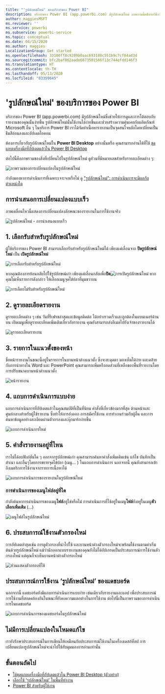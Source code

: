 ```yaml
---
title: "'รูปลักษณ์ใหม่' ของบริการของ Power BI"
description: บริการของ Power BI (app.powerbi.com) มีรูปลักษณ์ใหม่ บทความนี้อธิบายวิธีการนำทางรายงานโดยใช้รูปลักษณ์ใหม่
author: maggiesMSFT
ms.reviewer: ''
ms.service: powerbi
ms.subservice: powerbi-service
ms.topic: conceptual
ms.date: 04/15/2020
ms.author: maggies
LocalizationGroup: Get started
ms.openlocfilehash: 33100ff8c9209b0aac693188c551b9c7cf84ad3d
ms.sourcegitcommit: bfc2baf862aade6873501566f13c744efdd146f3
ms.translationtype: HT
ms.contentlocale: th-TH
ms.lasthandoff: 05/13/2020
ms.locfileid: "83359645"
---
```

# <a name="the-new-look-of-the-power-bi-service"></a>'รูปลักษณ์ใหม่' ของบริการของ Power BI

บริการของ Power BI (app.powerbi.com) มีรูปลักษณ์ใหม่ซึ่งช่วยให้การดูและการโต้ตอบกับรายงานของคุณนั้นง่ายขึ้น รูปลักษณ์ใหม่นั้นใช้งานได้ง่ายขึ้นและช่วยสร้างความคุ้นเคยกับผลิตภัณฑ์ Microsoft อื่น ๆ ในบริการ Power BI เราได้จัดทำเนื้อหารายงานเป็นจุดสนใจหลักโดยเปลี่ยนเป็นธีมสีอ่อนลงและอัปเดตไอคอน 

ต้องการเกี่ยวกับรูปลักษณ์ใหม่ใน **Power BI Desktop** อย่างนั้นหรือ คุณสามารถอ่านได้ที่ใช้ [ชุดแถบเครื่องมือที่อัปเดตแล้วใน Power BI Desktop](../create-reports/desktop-ribbon.md)

ต่อไปนี้คือภาพรวมของสิ่งที่เปลี่ยนไปในรูปลักษณ์ใหม่ ดูส่วนที่มีหมายเลขสำหรับรายละเอียดต่าง ๆ:

![ภาพรวมของการเปลี่ยนแปลงในรูปลักษณ์ใหม่](media/service-new-look/power-bi-new-look-changes.png)

กำลังมองหาการดำเนินการที่เฉพาะเจาะจงหรือไม่ ดู ["รูปลักษณ์ใหม่": การดำเนินการจะมีผลกับตำแหน่งใด](service-new-look-where-actions.md)

## <a name="quick-tour-of-the-changes"></a>การนำเสนอการเปลี่ยนแปลงแบบเร็ว

ภาพเคลื่อนไหวนี้แสดงการเปลี่ยนแปลงลักษณะของรายงานในการใช้งานจริง

![รูปลักษณ์ใหม่ - การนำเสนอแบบเร็ว](media/service-new-look/power-bi-new-look-quick-tour.gif)

## <a name="1-opt-in-to-the-new-look"></a>1. เลือกรับสำหรับรูปลักษณ์ใหม่

ผู้ใช้บริการของ Power BI สามารถเลือกรับสำหรับรูปลักษณ์ใหม่ได้ เพียงแค่เลื่อนจาก **ปิดรูปลักษณ์ใหม่** เป็น **เปิดรูปลักษณ์ใหม่**

![การเลือกรับสำหรับรูปลักษณ์ใหม่](media/service-new-look/power-bi-new-look-off.png)

หากคุณต้องการย้อนกลับไปใช้รูปลักษณ์เก่า เพียงแค่เลื่อนกลับเพื่อ**ปิด**![การเปิดรูปลักษณ์ใหม่](media/service-new-look/power-bi-new-look-toggle-on.png) หากคุณไม่เห็นรายการดังกล่าว ให้เลือกเมนูจุดไข่ปลาที่มุมขวาบน

![การเลือกไม่รับสำหรับรูปลักษณ์ใหม่](media/service-new-look/power-bi-new-look-on.png)

## <a name="2-view-report-details"></a>2. ดูรายละเอียดรายงาน 

ดูรายละเอียดต่าง ๆ เช่น วันที่รีเฟรชล่าสุดและข้อมูลติดต่อ ได้อย่างรวดเร็วและถูกต้องในแบนเนอร์ด้านบน  เปิดเมนูเพื่อดูรายละเอียดเพิ่มเติมเกี่ยวกับรายงาน คุณยังสามารถส่งอีเมลไปยังเจ้าของรายงานได้

![ดูรายละเอียดรายงาน](media/service-new-look/power-bi-new-look-metadata.png)

## <a name="3-vertical-list-of-pages"></a>3. รายการในแนวตั้งของหน้า 
ชื่อหน้ารายงานในขณะนี้อยู่ในรายการในบานหน้าต่างแนวตั้ง ซึ่งจะสะดุดตา มองเห็นได้ง่าย และคล้ายกับการนำทางใน Word และ PowerPoint คุณสามารถเพิ่มหรือลดส่วนที่เหลือของพื้นที่รายงานโดยการปรับขนาดบานหน้าต่างแนวตั้ง

![หน้ารายงาน](media/service-new-look/power-bi-new-look-report-pages.png)

## <a name="4-simplified-action-bar"></a>4. แถบการดำเนินการแบบง่าย 

แถบการดำเนินการที่อัปเดตแล้วในคุณสมบัติที่เป็นที่นิยม คำสั่งที่เกี่ยวข้องมากที่สุด ด้านหน้าและศูนย์กลางสำหรับผู้ใช้รายงาน ซึ่งทำให้การส่งออก การสมัครใช้งาน การทำงานร่วมกับผู้อื่น และการค้นหาข้อมูลอย่างละเอียดผ่านตัวกรองและบุ๊กมาร์กง่ายขึ้น

![แถบการดำเนินการใหม่](media/service-new-look/power-bi-new-look-action-bar.png)

## <a name="5-where-are-the-report-commands"></a>5. คำสั่งรายงานอยู่ที่ไหน

เราไม่ได้ลบฟังก์ชันใด ๆ ออกจากรูปลักษณ์เก่า คุณสามารถค้นหาคำสั่งเพิ่มเติมเช่น แก้ไข บันทึกเป็นสำเนา และอื่นๆโดยการขยายจุดไข่ปลา (เมนู... ) ในแถบการดำเนินการ นอกจากนี้ คุณยังสามารถเข้าถึงเมตริกการใช้งานจากรายการเนื้อหาได้

![แถบการดำเนินการของรายงานในรูปลักษณ์ใหม่](media/service-new-look/power-bi-report-action-bar-new-look.gif)

### <a name="where-are-file-menu-actions"></a>การดำเนินการของเมนูไฟล์อยู่ที่ใด

กำลังค้นหาการดำเนินการของเมนู**ไฟล์**อยู่ใช่หรือไม่ การดำเนินการที่ใช้อยู่ในเมนู**ไฟล์**ยังอยู่ในเมนู**ตัวเลือกเพิ่มเติม** (...) 

![เมนูไฟล์ในรูปลักษณ์ใหม่](media/service-new-look/power-bi-file-menu-new-look.gif)

## <a name="6-new-filter-experience"></a>6. ประสบการณ์ใช้งานตัวกรองใหม่

การอัปเดตล่าสุดเช่น การดูตัวกรองที่นำไปใช้ และบานหน้าต่างตัวกรองใหม่จะพร้อมใช้งานตามค่าเริ่มต้นด้วยรูปลักษณ์ใหม่ แม้ว่านักออกแบบรายงานของคุณยังไม่ได้อัปเกรดเป็นประสบการณ์การใช้งานตัวกรองใหม่ แต่คุณก็จะเห็นบานหน้าต่างตัวกรองใหม่

![ส่วนแสดงตัวกรองที่ใช้](media/service-new-look/power-bi-new-look-filters.png)

## <a name="dashboard-new-look-experience"></a>ประสบการณ์การใช้งาน ‘รูปลักษณ์ใหม่’ ของแดชบอร์ด 

นอกจากนี้ แดชบอร์ดยังมีแถบการดำเนินการแบบง่าย เช่นเดียวกับรายงานและแอป เพื่อประสบการณ์การใช้งานที่สอดคล้องกันในขณะที่ยังคงความแตกต่างในการใช้งาน ต่อไปนี้เป็นภาพรวมของการดำเนินการในแดชบอร์ด
 
![แถบการดำเนินการของแดชบอร์ดในรูปลักษณ์ใหม่](media/service-new-look/power-bi-dashboard-action-bar-new-look.gif)

## <a name="no-changes-to-edit-mode"></a>ไม่มีการเปลี่ยนแปลงในโหมดแก้ไข 

เรายังรักษาประสบการณ์ในการเขียนให้เหมือนกับประสบการณ์ใช้งานในเครื่องเดสก์ท็อป การเปลี่ยนแปลงรูปลักษณ์ใหม่จะนำไปใช้กับมุมมองการอ่านเท่านั้น

## <a name="next-steps"></a>ขั้นตอนถัดไป

- [ใช้ชุดแถบเครื่องมือที่อัปเดตแล้วใน Power BI Desktop (ตัวอย่าง)](../create-reports/desktop-ribbon.md)
- [เลือกใช้ 'รูปลักษณ์ใหม่' ในพื้นที่ทำงาน](../collaborate-share/service-workspaces-new-look.md)
- [Power BI สำหรับผู้ใช้งาน](end-user-consumer.md)
